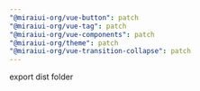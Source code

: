 ```yaml
---
"@miraiui-org/vue-button": patch
"@miraiui-org/vue-tag": patch
"@miraiui-org/vue-components": patch
"@miraiui-org/theme": patch
"@miraiui-org/vue-transition-collapse": patch
---
```


export dist folder
